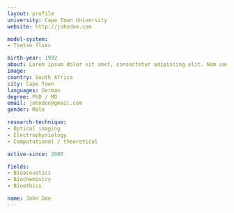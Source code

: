 ```yaml
---
layout: profile
university: Cape Town University
website: http://johndoe.com

model-system:
- Tsetse flies

birth-year: 1992
about: Lorem ipsum dolor sit amet, consectetur adipiscing elit. Nam sodales dapibus nisi, a molestie erat rutrum non. Duis in dolor id urna feugiat ultrices in sit amet nisi. Proin tincidunt nisl eget massa vehicula, sit amet gravida mauris dictum. Donec dignissim sagittis massa in consectetur. Curabitur fringilla dapibus lorem non finibus. Ut in ultrices enim. Donec suscipit neque congue lorem fermentum, in feugiat arcu commodo. Vivamus sed fermentum urna. Donec tempor justo tortor, non convallis sed.
image:
country: South Africa
city: Cape Town
languages: German
degree: PhD / MD
email: johndoe@gmail.com
gender: Male

research-technique:
- Optical imaging
- Electrophysiology
- Computational / theoretical

active-since: 2000

fields:
- Bioacoustics
- Biochemistry
- Bioethics

name: John Doe
---
```

